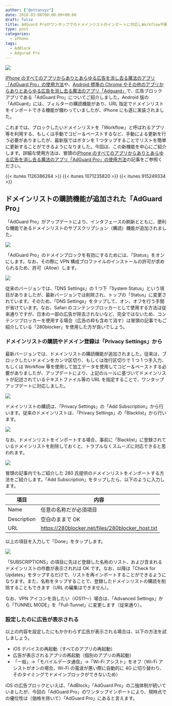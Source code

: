 ```yaml
---
author: ["@ottanxyz"]
date: 2018-03-06T00:00:00+00:00
draft: false
title: AdGuard Proがワンタップでのドメインリストのインポートに対応しWorkflow不要でより便利に！
type: post
categories:
  - iPhone
tags:
  - AdBlock
  - Adgurad Pro
---
```


![](180306-5a9e87c72f100.jpg)

[iPhone のすべてのアプリからありとあらゆる広告を消し去る魔法のアプリ「AdGuard Pro」の使用方法](/posts/2017/12/adguard-pro-vpn-adblock-6486/)や、[Android 標準の Chrome やその他のアプリからありとあらゆる広告を消し去る魔法のアプリ「Adguard」](/posts/2017/05/android-chrome-all-apps-ads-block-adguard-5815/)で、広告ブロックアプリである「AdGuard Pro」についてご紹介しました。Android 版の「AdGuard」には、フィルターの購読機能があり、URL 指定でドメインリストをインポートできる機能が備わっていましたが、iPhone にも遂に実装されました。

これまでは、ブロックしたいドメインリストを「Workflow」と呼ばれるアプリ等を利用する、もしくは手動でコピー＆ペーストするなど、手動による更新を行う必要がありましたが、最新版ではボタンを 1 つタップすることでリストを簡単に更新することができるようになりました。今回は、この新機能を中心にご紹介します。詳細な使用方法は、冒頭の[iPhone のすべてのアプリからありとあらゆる広告を消し去る魔法のアプリ「AdGuard Pro」の使用方法](/posts/2017/12/adguard-pro-vpn-adblock-6486/)の記事をご参照ください。

{{< itunes 1126386264 >}}
{{< itunes 1071235820 >}}
{{< itunes 915249334 >}}

## ドメインリストの購読機能が追加された「AdGuard Pro」

「AdGuard Pro」がアップデートにより、インタフェースの刷新とともに、便利な機能であるドメインリストのサブスクリプション（購読）機能が追加されました。

![](180306-5a9e87d275e5c.png)

「AdGuard Pro」のドメインブロックを有効にするためには、「Status」をオンにします。なお、その際に VPN 構成プロファイルのインストールの許可が求められるため、許可（Allow）します。

![](180306-5a9e87da2b753.png)

従来のバージョンでは、「DNS Settings」の 1 つ下「System Status」という項目がありましたが、最新バージョンでは削除され、トップの「Status」に変更されています。そのため、「DNS Settings」をタップして、オン、オフを行う手間が省けています。なお、Safari のコンテンツブロッカーとして使用する方法は従来通りですが、日本の一部の広告が除去されないなど、完全ではないため、コンテンツブロッカーを使用する場合（広告の枠も含めて消す）は冒頭の記事でもご紹介している「280blocker」を使用した方が良いでしょう。

### ドメインリストの購読やドメイン登録は「Privacy Settings」から

最新バージョンでは、ドメインリストの購読機能が追加されました。従来は、ブロックしたいドメインをカンマ区切り、もしくは改行区切りで 1 つ 1 つ手入力、もしくは Workflow 等を使用して加工データを使用してコピー＆ペーストする必要がありましたが、アップデートにより、上記のルールに基づいてドメインリストが記述されているテキストファイル等の URL を指定することで、ワンタップアップデートに対応しました。

![](180306-5a9e87e0ec1af.png)

ドメインリストの購読は、「Privacy Settings」の「Add Subscription」から行います。従来のドメインリストは、「Privacy Settings」の「Blacklist」から行います。

![](180306-5a9e8801b6026.png)

なお、ドメインリストをインポートする場合、事前に「Blacklist」に登録されているドメインリストを削除しておくと、トラブルなくスムーズに対応できると思われます。

![](180306-5a9e87e8680c7.png)

冒頭の記事内でもご紹介した 280 氏提供のドメインリストをインポートする方法をご紹介します。「Add Subscription」をタップしたら、以下のように入力します。

| 項目        | 内容                                             |
| ----------- | ------------------------------------------------ |
| Name        | 任意の名称だが必須項目                           |
| Description | 空白のままで OK                                  |
| URL         | https://280blocker.net/files/280blocker_host.txt |

以上の項目を入力して「Done」をタップします。

![](180306-5a9e87f09ec39.png)

「SUBSCRIPTIONS」の項目に先ほど登録した名称のリスト、および含まれるドメインリストの件数が表示されれば OK です。なお、以降は「Check for Updates」をタップするだけで、リストを再インポートすることができるようになります。また、名称をタップすることで、登録したドメインリストの購読を削除することもできます（URL の編集はできません）。

なお、VPN アイコンを消したい（iOS11〜）場合は、「Advanced Settings」から「TUNNEL MODE」を「Full-Tunnel」に変更します（従来通り）。

### 設定したのに広告が表示される

以上の内容を設定したにもかかわらず広告が表示される場合は、以下の方法を試しましょう。

- iOS デバイスの再起動（すべてのアプリの再起動）
- 広告が表示されるアプリの再起動（個別のアプリの再起動）
- 「一般」→「モバイルデータ通信」→「Wi-Fi アシスト」をオフ（Wi-Fi アシストがオンの場合、Wi-Fi の電波が悪い際に自動的に 4G に切り替わり、そのタイミングでドメインブロックができないため）

iOS の広告ブロックといえば、「AdBlock」「AdGuard Pro」の二強体制が続いていましたが、今回の「AdGuard Pro」のワンタップインポートにより、現時点での優位性は（価格を除いて）「AdGuard Pro」にあると言えます。
